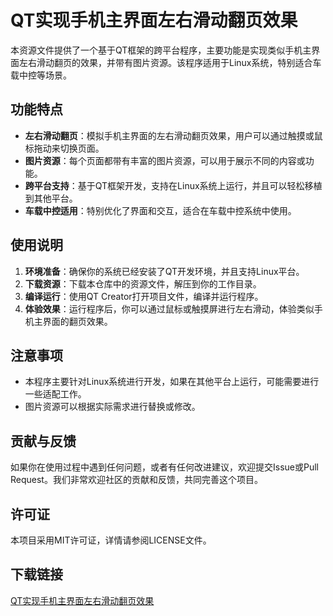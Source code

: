 # QT实现手机主界面左右滑动翻页效果

本资源文件提供了一个基于QT框架的跨平台程序，主要功能是实现类似手机主界面左右滑动翻页的效果，并带有图片资源。该程序适用于Linux系统，特别适合车载中控等场景。

## 功能特点

- **左右滑动翻页**：模拟手机主界面的左右滑动翻页效果，用户可以通过触摸或鼠标拖动来切换页面。
- **图片资源**：每个页面都带有丰富的图片资源，可以用于展示不同的内容或功能。
- **跨平台支持**：基于QT框架开发，支持在Linux系统上运行，并且可以轻松移植到其他平台。
- **车载中控适用**：特别优化了界面和交互，适合在车载中控系统中使用。

## 使用说明

1. **环境准备**：确保你的系统已经安装了QT开发环境，并且支持Linux平台。
2. **下载资源**：下载本仓库中的资源文件，解压到你的工作目录。
3. **编译运行**：使用QT Creator打开项目文件，编译并运行程序。
4. **体验效果**：运行程序后，你可以通过鼠标或触摸屏进行左右滑动，体验类似手机主界面的翻页效果。

## 注意事项

- 本程序主要针对Linux系统进行开发，如果在其他平台上运行，可能需要进行一些适配工作。
- 图片资源可以根据实际需求进行替换或修改。

## 贡献与反馈

如果你在使用过程中遇到任何问题，或者有任何改进建议，欢迎提交Issue或Pull Request。我们非常欢迎社区的贡献和反馈，共同完善这个项目。

## 许可证

本项目采用MIT许可证，详情请参阅LICENSE文件。

## 下载链接

[QT实现手机主界面左右滑动翻页效果](https://pan.quark.cn/s/3e087e174cab)
